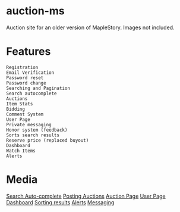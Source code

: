 # auction-ms
Auction site for an older version of MapleStory. Images not included.

# Features
    Registration
    Email Verification
    Password reset
    Password change
    Searching and Pagination
    Search autocomplete
    Auctions
    Item Stats
    Bidding
    Comment System
    User Page
    Private messaging
    Honor system (feedback)
    Sorts search results
    Reserve price (replaced buyout)
    Dashboard
    Watch Items
    Alerts
 
 # Media
[Search Auto-complete](https://gfycat.com/IllAlarmingFunnelweaverspider)
[Posting Auctions](https://gfycat.com/KindSkeletalGrub)
[Auction Page](https://gfycat.com/UglyFickleLadybug)
[User Page](https://gfycat.com/SplendidAcrobaticAcornwoodpecker)
[Dashboard](https://gfycat.com/RichObeseAsianwaterbuffalo)
[Sorting results](https://gfycat.com/FortunateSardonicFieldspaniel)
[Alerts](https://gfycat.com/IdolizedFlusteredAfricancivet)
[Messaging](https://gfycat.com/WearyRequiredDrake)
